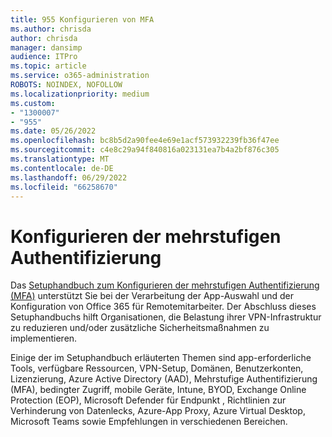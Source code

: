 ```yaml
---
title: 955 Konfigurieren von MFA
ms.author: chrisda
author: chrisda
manager: dansimp
audience: ITPro
ms.topic: article
ms.service: o365-administration
ROBOTS: NOINDEX, NOFOLLOW
ms.localizationpriority: medium
ms.custom:
- "1300007"
- "955"
ms.date: 05/26/2022
ms.openlocfilehash: bc8b5d2a90fee4e69e1acf573932239fb36f47ee
ms.sourcegitcommit: c4e8c29a94f840816a023131ea7b4a2bf876c305
ms.translationtype: MT
ms.contentlocale: de-DE
ms.lasthandoff: 06/29/2022
ms.locfileid: "66258670"
---
```

# <a name="configure-multifactor-authentication"></a>Konfigurieren der mehrstufigen Authentifizierung

Das [Setuphandbuch zum Konfigurieren der mehrstufigen Authentifizierung (MFA)](https://admin.microsoft.com/adminportal/home?Q=AlchemyBot#/modernonboarding/mfasetupguide) unterstützt Sie bei der Verarbeitung der App-Auswahl und der Konfiguration von Office 365 für Remotemitarbeiter. Der Abschluss dieses Setuphandbuchs hilft Organisationen, die Belastung ihrer VPN-Infrastruktur zu reduzieren und/oder zusätzliche Sicherheitsmaßnahmen zu implementieren. 

Einige der im Setuphandbuch erläuterten Themen sind app-erforderliche Tools, verfügbare Ressourcen, VPN-Setup, Domänen, Benutzerkonten, Lizenzierung, Azure Active Directory (AAD), Mehrstufige Authentifizierung (MFA), bedingter Zugriff, mobile Geräte, Intune, BYOD, Exchange Online Protection (EOP), Microsoft Defender für Endpunkt , Richtlinien zur Verhinderung von Datenlecks, Azure-App Proxy, Azure Virtual Desktop, Microsoft Teams sowie Empfehlungen in verschiedenen Bereichen.